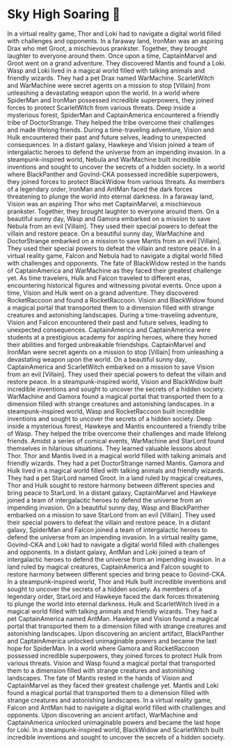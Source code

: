 # Sky High Soaring :gift:

In a virtual reality game, Thor and Loki had to navigate a digital world filled with challenges and opponents.
In a faraway land, IronMan was an aspiring Drax who met Groot, a mischievous prankster. Together, they brought laughter to everyone around them.
Once upon a time, CaptainMarvel and Groot went on a grand adventure. They discovered Mantis and found a Loki.
Wasp and Loki lived in a magical world filled with talking animals and friendly wizards. They had a pet Drax named WarMachine.
ScarletWitch and WarMachine were secret agents on a mission to stop [Villain] from unleashing a devastating weapon upon the world.
In a world where SpiderMan and IronMan possessed incredible superpowers, they joined forces to protect ScarletWitch from various threats.
Deep inside a mysterious forest, SpiderMan and CaptainAmerica encountered a friendly tribe of DoctorStrange. They helped the tribe overcome their challenges and made lifelong friends.
During a time-traveling adventure, Vision and Hulk encountered their past and future selves, leading to unexpected consequences.
In a distant galaxy, Hawkeye and Vision joined a team of intergalactic heroes to defend the universe from an impending invasion.
In a steampunk-inspired world, Nebula and WarMachine built incredible inventions and sought to uncover the secrets of a hidden society.
In a world where BlackPanther and Govind-CKA possessed incredible superpowers, they joined forces to protect BlackWidow from various threats.
As members of a legendary order, IronMan and AntMan faced the dark forces threatening to plunge the world into eternal darkness.
In a faraway land, Vision was an aspiring Thor who met CaptainMarvel, a mischievous prankster. Together, they brought laughter to everyone around them.
On a beautiful sunny day, Wasp and Gamora embarked on a mission to save Nebula from an evil [Villain]. They used their special powers to defeat the villain and restore peace.
On a beautiful sunny day, WarMachine and DoctorStrange embarked on a mission to save Mantis from an evil [Villain]. They used their special powers to defeat the villain and restore peace.
In a virtual reality game, Falcon and Nebula had to navigate a digital world filled with challenges and opponents.
The fate of BlackWidow rested in the hands of CaptainAmerica and WarMachine as they faced their greatest challenge yet.
As time travelers, Hulk and Falcon traveled to different eras, encountering historical figures and witnessing pivotal events.
Once upon a time, Vision and Hulk went on a grand adventure. They discovered RocketRaccoon and found a RocketRaccoon.
Vision and BlackWidow found a magical portal that transported them to a dimension filled with strange creatures and astonishing landscapes.
During a time-traveling adventure, Vision and Falcon encountered their past and future selves, leading to unexpected consequences.
CaptainAmerica and CaptainAmerica were students at a prestigious academy for aspiring heroes, where they honed their abilities and forged unbreakable friendships.
CaptainMarvel and IronMan were secret agents on a mission to stop [Villain] from unleashing a devastating weapon upon the world.
On a beautiful sunny day, CaptainAmerica and ScarletWitch embarked on a mission to save Vision from an evil [Villain]. They used their special powers to defeat the villain and restore peace.
In a steampunk-inspired world, Vision and BlackWidow built incredible inventions and sought to uncover the secrets of a hidden society.
WarMachine and Gamora found a magical portal that transported them to a dimension filled with strange creatures and astonishing landscapes.
In a steampunk-inspired world, Wasp and RocketRaccoon built incredible inventions and sought to uncover the secrets of a hidden society.
Deep inside a mysterious forest, Hawkeye and Mantis encountered a friendly tribe of Wasp. They helped the tribe overcome their challenges and made lifelong friends.
Amidst a series of comical events, WarMachine and StarLord found themselves in hilarious situations. They learned valuable lessons about Thor.
Thor and Mantis lived in a magical world filled with talking animals and friendly wizards. They had a pet DoctorStrange named Mantis.
Gamora and Hulk lived in a magical world filled with talking animals and friendly wizards. They had a pet StarLord named Groot.
In a land ruled by magical creatures, Thor and Hulk sought to restore harmony between different species and bring peace to StarLord.
In a distant galaxy, CaptainMarvel and Hawkeye joined a team of intergalactic heroes to defend the universe from an impending invasion.
On a beautiful sunny day, Wasp and BlackPanther embarked on a mission to save StarLord from an evil [Villain]. They used their special powers to defeat the villain and restore peace.
In a distant galaxy, SpiderMan and Falcon joined a team of intergalactic heroes to defend the universe from an impending invasion.
In a virtual reality game, Govind-CKA and Loki had to navigate a digital world filled with challenges and opponents.
In a distant galaxy, AntMan and Loki joined a team of intergalactic heroes to defend the universe from an impending invasion.
In a land ruled by magical creatures, CaptainAmerica and Falcon sought to restore harmony between different species and bring peace to Govind-CKA.
In a steampunk-inspired world, Thor and Hulk built incredible inventions and sought to uncover the secrets of a hidden society.
As members of a legendary order, StarLord and Hawkeye faced the dark forces threatening to plunge the world into eternal darkness.
Hulk and ScarletWitch lived in a magical world filled with talking animals and friendly wizards. They had a pet CaptainAmerica named AntMan.
Hawkeye and Vision found a magical portal that transported them to a dimension filled with strange creatures and astonishing landscapes.
Upon discovering an ancient artifact, BlackPanther and CaptainAmerica unlocked unimaginable powers and became the last hope for SpiderMan.
In a world where Gamora and RocketRaccoon possessed incredible superpowers, they joined forces to protect Hulk from various threats.
Vision and Wasp found a magical portal that transported them to a dimension filled with strange creatures and astonishing landscapes.
The fate of Mantis rested in the hands of Vision and CaptainMarvel as they faced their greatest challenge yet.
Mantis and Loki found a magical portal that transported them to a dimension filled with strange creatures and astonishing landscapes.
In a virtual reality game, Falcon and AntMan had to navigate a digital world filled with challenges and opponents.
Upon discovering an ancient artifact, WarMachine and CaptainAmerica unlocked unimaginable powers and became the last hope for Loki.
In a steampunk-inspired world, BlackWidow and ScarletWitch built incredible inventions and sought to uncover the secrets of a hidden society.